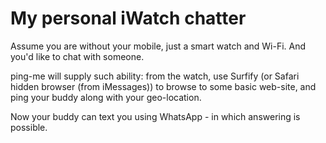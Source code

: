 # My personal iWatch chatter #

Assume you are without your mobile, just a smart watch and Wi-Fi. And you'd like to chat with someone.

ping-me will supply such ability: from the watch, use Surfify (or Safari hidden browser (from iMessages)) to browse to some basic web-site, and ping your buddy along with your geo-location.

Now your buddy can text you using WhatsApp - in which answering is possible.
